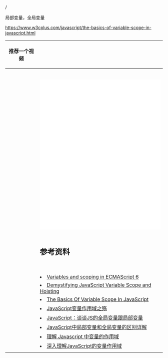 /

局部变量，全局变量

https://www.w3cplus.com/javascript/the-basics-of-variable-scope-in-javascript.html



| <p>推荐一个视频</p> |                                                              |
| ------------------- | ------------------------------------------------------------ |
|                     |                                                              |
|                     | <div style="margin-bottom: 20px;">                           |
|                     | <iframe width="100%" height="480" src="<https://www.youtube.com/embed/g4FG9lwIfEw>" frameborder="0" allowfullscreen></iframe> |
|                     | </div>                                                       |
|                     |                                                              |
|                     | <h2>参考资料</h2>                                            |
|                     |                                                              |
|                     | <ul>                                                         |
|                     | <li><a href="<http://www.2ality.com/2015/02/es6-scoping.html>">Variables and scoping in ECMAScript 6</a></li> |
|                     | <li><a href="<http://www.sitepoint.com/demystifying-javascript-variable-scope-hoisting/>">Demystifying JavaScript Variable Scope and Hoisting</a></li> |
|                     | <li><a href="<https://www.codepunker.com/blog/the-basics-of-variable-scope-in-javascript>">The Basics Of Variable Scope In JavaScript</a></li> |
|                     | <li><a href="<http://cloveryu.github.io/blog/the-war-of-JavaScript-vaiiable-scope/>">JavaScript变量作用域之殇</a></li> |
|                     | <li><a href="<http://blog.csdn.net/zyz511919766/article/details/7276089>">JavaScript：谈谈JS的全局变量跟局部变量</a></li> |
|                     | <li><a href="<http://www.jb51.net/article/61442.htm>">JavaScript中局部变量和全局变量的区别详解</a></li> |
|                     | <li><a href="<https://segmentfault.com/a/1190000002960647>">理解 Javascript 中变量的作用域</a></li> |
|                     | <li><a href="<http://www.cnblogs.com/rainman/archive/2009/04/28/1445687.html>">深入理解JavaScript的变量作用域</a></li> |
|                     | </ul>                                                        |